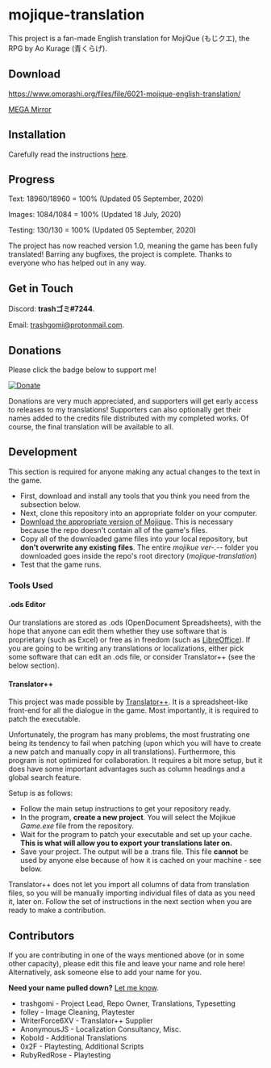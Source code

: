# mojique-translation

This project is a fan-made English translation for MojiQue (もじクエ), the RPG by Ao Kurage (青くらげ).

## Download

https://www.omorashi.org/files/file/6021-mojique-english-translation/

[MEGA Mirror](https://mega.nz/file/NJNmFI4S#liezqPdwT2S5wqXcKG1z3_FLyoRnp-9wwrK0ReJFOn4)

## Installation

Carefully read the instructions [here](https://www.omorashi.org/files/file/6021-mojique-english-translation/).

## Progress

Text: 18960/18960 = 100% (Updated 05 September, 2020)

Images: 1084/1084 = 100% (Updated 18 July, 2020)

Testing: 130/130 = 100% (Updated 05 September, 2020)

The project has now reached version 1.0, meaning the game has been fully translated! Barring any bugfixes, the project is complete. Thanks to everyone who has helped out in any way.

## Get in Touch

Discord: **trashゴミ#7244**.

Email: trashgomi@protonmail.com.

## Donations

Please click the badge below to support me!

[![Donate](https://img.shields.io/badge/Donate-SubscribeStar-green)](https://www.subscribestar.com/trashgomi)

Donations are very much appreciated, and supporters will get early access to releases to my translations! Supporters can also optionally get their names added to the credits file distributed with my completed works.
Of course, the final translation will be available to all.

## Development

This section is required for anyone making any actual changes to the text in the game.

* First, download and install any tools that you think you need from the subsection below.
* Next, clone this repository into an appropriate folder on your computer.
* [Download the appropriate version of Mojique](https://aokurage.booth.pm/items/966800). This is necessary because the repo doesn't contain all of the game's files.
* Copy all of the downloaded game files into your local repository, but **don't overwrite any existing files**. The entire _mojikue ver-.--_ folder you downloaded goes inside the repo's root directory (_mojique-translation_)
* Test that the game runs.

### Tools Used

#### .ods Editor

Our translations are stored as .ods (OpenDocument Spreadsheets), with the hope that anyone can edit them whether they use software that is proprietary (such as Excel) or free as in freedom (such as [LibreOffice](https://www.libreoffice.org)).
If you are going to be writing any translations or localizations, either pick some software that can edit an .ods file, or consider Translator++ (see the below section).

#### Translator++

This project was made possible by [Translator++](https://forums.rpgmakerweb.com/index.php?threads/translator-game-translation-tool.102706/).
It is a spreadsheet-like front-end for all the dialogue in the game. Most importantly, it is required to patch the executable.

Unfortunately, the program has many problems, the most frustrating one being its tendency to fail when patching (upon which you will have to create a new patch and manually copy in all translations).
Furthermore, this program is not optimized for collaboration. It requires a bit more setup, but it does have some important advantages such as column headings and a global search feature.

Setup is as follows:

* Follow the main setup instructions to get your repository ready.
* In the program, **create a new project**. You will select the Mojikue _Game.exe_ file from the repository.
* Wait for the program to patch your executable and set up your cache. **This is what will allow you to export your translations later on.**
* Save your project. The output will be a .trans file. This file **cannot** be used by anyone else because of how it is cached on your machine - see below.

Translator++ does not let you import all columns of data from translation files, so you will be manually importing individual files of data as you need it, later on. Follow the set of instructions in the next section when you are ready to make a contribution.

## Contributors

If you are contributing in one of the ways mentioned above (or in some other capacity), please edit this file and leave your name and role here! Alternatively, ask someone else to add your name for you.

**Need your name pulled down?** [Let me know](mailto:trashgomi@protonmail.com).

* trashgomi - Project Lead, Repo Owner, Translations, Typesetting
* folley - Image Cleaning, Playtester
* WriterForce6XV - Translator++ Supplier
* AnonymousJS - Localization Consultancy, Misc.
* Kobold - Additional Translations
* 0x2F - Playtesting, Additional Scripts
* RubyRedRose - Playtesting
